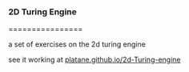 ### 2D Turing Engine
================

a set of exercises on the 2d turing engine 

see it working at [platane.github.io/2d-Turing-engine](http://platane.github.io/2d-Turing-engine/)


 
